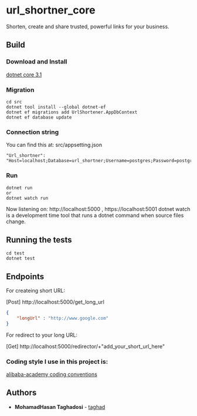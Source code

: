 # url_shortner_core
Shorten, create and share trusted, powerful links for your business.

## Build
### Download and Install
[dotnet core 3.1](https://dotnet.microsoft.com/download/dotnet-core/3.1)

### Migration
```
cd src
dotnet tool install --global dotnet-ef
dotnet ef migrations add UrlShortener.AppDbContext
dotnet ef database update
```
### Connection string
You can find this at: src/appsetting.json
```
"Url_shortner": "Host=localhost;Database=url_shortner;Username=postgres;Password=postgres"
```
### Run
```
dotnet run
or
dotnet watch run 
```
Now listening on: http://localhost:5000 , https://localhost:5001
dotnet watch is a development time tool that runs a dotnet command when source files change.

## Running the tests
```
cd test
dotnet test
```
## Endpoints
For createing short URL:

[Post] http://localhost:5000/get_long_url 
```json
{
	"longUrl" : "http://www.google.com"
}
```
For redirect to your long URL:

[Get] http://localhost:5000/redirector/+"add_your_short_url_here" 

### Coding style I use in this project is:

[alibaba-academy coding conventions](https://github.com/alibaba-academy/coding-conventions)

## Authors

* **MohamadHasan Taghadosi** - [taghad](https://github.com/taghad)
